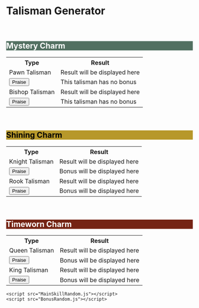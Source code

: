 <!DOCTYPE html>
<html lang="en">
<head>
    <meta charset="UTF-8">
    <meta name="viewport" content="width=device-width, initial-scale=1.0">
    <title>Talisman Generator</title>
    <link rel="stylesheet" href="style.css">
</head>
<body>
    <h1>Talisman Generator</h1>
    <br>
    <!-- Mystery Charm -->
    <h2 style="background-color: #527061; color: white;">Mystery Charm</h2>
    <table>
        <tr>
            <th class="type">Type</th>
            <th class="result-cell">Result</th>
        </tr>
        <tr>
            <td>Pawn Talisman</td>
            <td class="result" id="pawnResult">Result will be displayed here</td>
        </tr>
        <tr>
            <td class="button-cell">
                <button id="generatePawnButton">Praise</button>
            </td>
            <td class="result" id="pawnBonus">This talisman has no bonus</td>
        </tr>
        <tr>
            <td>Bishop Talisman</td>
            <td class="result" id="bishopResult">Result will be displayed here</td>
        </tr>
        <tr>
            <td class="button-cell">
                <button id="generateBishopButton">Praise</button>
            </td>
            <td class="result" id="bishopBonus">This talisman has no bonus</td>
        </tr>
    </table>
    <br>    
    <!-- Shining Charm -->
    <h2 style="background-color: #B7982A; color: black;">Shining Charm</h2>
    <table>
        <tr>
            <th class="type">Type</th>
            <th class="result-cell">Result</th>
        </tr>
        <tr>
            <td>Knight Talisman</td>
            <td class="result" id="knightResult">Result will be displayed here</td>
        </tr>
        <tr>
            <td class="button-cell">
                <button id="generateKnightButton">Praise</button>
            </td>
            <td class="result" id="knightBonus">Bonus will be displayed here</td>
        </tr>
        <tr>
            <td>Rook Talisman</td>
            <td class="result" id="rookResult">Result will be displayed here</td>
        </tr>
        <tr>
            <td class="button-cell">
                <button id="generateRookButton">Praise</button>
            </td>
            <td class="result" id="rookBonus">Bonus will be displayed here</td>
        </tr>
    </table>
    <br>    
    <!-- Timeworn Charm -->
    <h2 style="background-color: #752414; color: white;">Timeworn Charm</h2>
    <table>
        <tr>
            <th class="type">Type</th>
            <th class="result-cell">Result</th>
        </tr>
        <tr>
            <td>Queen Talisman</td>
            <td class="result" id="queenResult">Result will be displayed here</td>
        </tr>
        <tr>
            <td class="button-cell">
                <button id="generateQueenButton">Praise</button>
            </td>
            <td class="result" id="queenBonus">Bonus will be displayed here</td>
        </tr>
        <tr>
            <td>King Talisman</td>
            <td class="result" id="kingResult">Result will be displayed here</td>
        </tr>
        <tr>
            <td class="button-cell">
                <button id="generateKingButton">Praise</button>
            </td>
            <td class="result" id="kingBonus">Bonus will be displayed here</td>
        </tr>
    </table>

    <script src="MainSkillRandom.js"></script>
    <script src="BonusRandom.js"></script>
</body>
</html>
